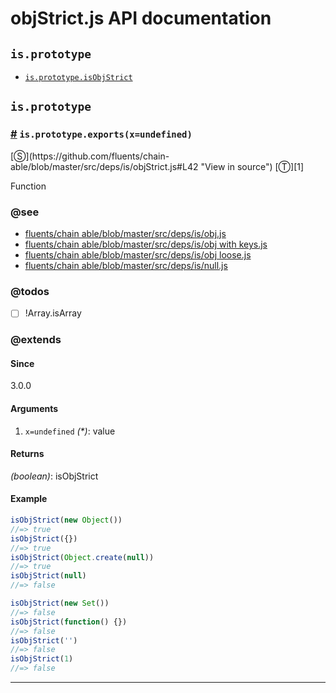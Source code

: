 # objStrict.js API documentation

<!-- div class="toc-container" -->

<!-- div -->

## `is.prototype`
* <a href="#is-prototype-isObjStrict">`is.prototype.isObjStrict`</a>

<!-- /div -->

<!-- /div -->

<!-- div class="doc-container" -->

<!-- div -->

## `is.prototype`

<!-- div -->

<h3 id="is-prototype-isObjStrict"><a href="#is-prototype-isObjStrict">#</a>&nbsp;<code>is.prototype.exports(x=undefined)</code></h3>
[&#x24C8;](https://github.com/fluents/chain-able/blob/master/src/deps/is/objStrict.js#L42 "View in source") [&#x24C9;][1]

Function


### @see 

* <a href="https://github.com/fluents/chain-able/blob/master/src/deps/is/obj.js">fluents/chain able/blob/master/src/deps/is/obj.js</a>
* <a href="https://github.com/fluents/chain-able/blob/master/src/deps/is/objWithKeys.js">fluents/chain able/blob/master/src/deps/is/obj with keys.js</a>
* <a href="https://github.com/fluents/chain-able/blob/master/src/deps/is/objLoose.js">fluents/chain able/blob/master/src/deps/is/obj loose.js</a>
* <a href="https://github.com/fluents/chain-able/blob/master/src/deps/is/null.js">fluents/chain able/blob/master/src/deps/is/null.js</a>

### @todos 

- [ ] !Array.isArray
 

### @extends



#### Since
3.0.0

#### Arguments
1. `x=undefined` *(&#42;)*: value

#### Returns
*(boolean)*: isObjStrict

#### Example
```js
isObjStrict(new Object())
//=> true
isObjStrict({})
//=> true
isObjStrict(Object.create(null))
//=> true
isObjStrict(null)
//=> false

isObjStrict(new Set())
//=> false
isObjStrict(function() {})
//=> false
isObjStrict('')
//=> false
isObjStrict(1)
//=> false

```
---

<!-- /div -->

<!-- /div -->

<!-- /div -->

 [1]: #is.prototype "Jump back to the TOC."
